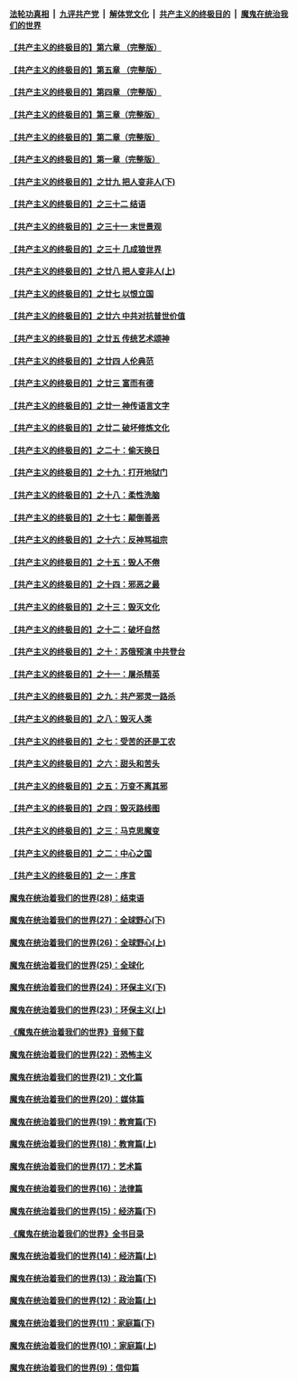 

####  [法轮功真相](../../../../basic/blob/master/README.md?t=06270031) &nbsp;|&nbsp; [九评共产党](../../../../9ping.md/blob/master/README.md?t=06270031) &nbsp;|&nbsp; [解体党文化](../../../../jtdwh.md/blob/master/README.md?t=06270031)  &nbsp;|&nbsp; [共产主义的终极目的](../../../../gczydzjmd.md/blob/master/README.md?t=06270031) &nbsp;|&nbsp; [魔鬼在统治我们的世界](../../../../mgztzwmdsj.md/blob/master/README.md?t=06270031) 

#### [【共产主义的终极目的】第六章 （完整版）](../pages/nsc422/n11428913.md?t=06270031) 

#### [【共产主义的终极目的】第五章 （完整版）](../pages/nsc422/n11428912.md?t=06270031) 

#### [【共产主义的终极目的】第四章 （完整版）](../pages/nsc422/n11428907.md?t=06270031) 

#### [【共产主义的终极目的】第三章（完整版）](../pages/nsc422/n11428848.md?t=06270031) 

#### [【共产主义的终极目的】第二章（完整版）](../pages/nsc422/n11428831.md?t=06270031) 

#### [【共产主义的终极目的】第一章（完整版）](../pages/nsc422/n11417651.md?t=06270031) 

#### [【共产主义的终极目的】之廿九 把人变非人(下)](../pages/nsc422/n11344140.md?t=06270031) 

#### [【共产主义的终极目的】之三十二 结语](../pages/nsc422/n11360535.md?t=06270031) 

#### [【共产主义的终极目的】之三十一 末世景观](../pages/nsc422/n11351129.md?t=06270031) 

#### [【共产主义的终极目的】之三十 几成狼世界](../pages/nsc422/n11348280.md?t=06270031) 

#### [【共产主义的终极目的】之廿八 把人变非人(上)](../pages/nsc422/n11340492.md?t=06270031) 

#### [【共产主义的终极目的】之廿七 以恨立国](../pages/nsc422/n11336944.md?t=06270031) 

#### [【共产主义的终极目的】之廿六 中共对抗普世价值](../pages/nsc422/n11324785.md?t=06270031) 

#### [【共产主义的终极目的】之廿五 传统艺术颂神](../pages/nsc422/n11296396.md?t=06270031) 

#### [【共产主义的终极目的】之廿四 人伦典范](../pages/nsc422/n11296397.md?t=06270031) 

#### [【共产主义的终极目的】之廿三 富而有德](../pages/nsc422/n11283598.md?t=06270031) 

#### [【共产主义的终极目的】之廿一 神传语言文字](../pages/nsc422/n11263265.md?t=06270031) 

#### [【共产主义的终极目的】之廿二 破坏修炼文化](../pages/nsc422/n11245728.md?t=06270031) 

#### [【共产主义的终极目的】之二十：偷天换日](../pages/nsc422/n11238846.md?t=06270031) 

#### [【共产主义的终极目的】之十九：打开地狱门](../pages/nsc422/n11206376.md?t=06270031) 

#### [【共产主义的终极目的】之十八：柔性洗脑](../pages/nsc422/n11199994.md?t=06270031) 

#### [【共产主义的终极目的】之十七：颠倒善恶](../pages/nsc422/n11179782.md?t=06270031) 

#### [【共产主义的终极目的】之十六：反神骂祖宗](../pages/nsc422/n11166798.md?t=06270031) 

#### [【共产主义的终极目的】之十五：毁人不倦](../pages/nsc422/n11166792.md?t=06270031) 

#### [【共产主义的终极目的】之十四：邪恶之最](../pages/nsc422/n11150249.md?t=06270031) 

#### [【共产主义的终极目的】之十三：毁灭文化](../pages/nsc422/n11135227.md?t=06270031) 

#### [【共产主义的终极目的】之十二：破坏自然](../pages/nsc422/n11135214.md?t=06270031) 

#### [【共产主义的终极目的】之十：苏俄预演 中共登台](../pages/nsc422/n11118424.md?t=06270031) 

#### [【共产主义的终极目的】之十一：屠杀精英](../pages/nsc422/n11118442.md?t=06270031) 

#### [【共产主义的终极目的】之九：共产邪灵一路杀](../pages/nsc422/n11114139.md?t=06270031) 

#### [【共产主义的终极目的】之八：毁灭人类](../pages/nsc422/n11108503.md?t=06270031) 

#### [【共产主义的终极目的】之七：受苦的还是工农](../pages/nsc422/n11101809.md?t=06270031) 

#### [【共产主义的终极目的】之六：甜头和苦头](../pages/nsc422/n11096971.md?t=06270031) 

#### [【共产主义的终极目的】之五：万变不离其邪](../pages/nsc422/n11091285.md?t=06270031) 

#### [【共产主义的终极目的】之四：毁灭路线图](../pages/nsc422/n11086284.md?t=06270031) 

#### [【共产主义的终极目的】之三：马克思魔变](../pages/nsc422/n11061941.md?t=06270031) 

#### [【共产主义的终极目的】之二：中心之国](../pages/nsc422/n11047728.md?t=06270031) 

#### [【共产主义的终极目的】之一：序言](../pages/nsc422/n11086077.md?t=06270031) 

#### [魔鬼在统治着我们的世界(28)：结束语](../pages/nsc422/n10936246.md?t=06270031) 

#### [魔鬼在统治着我们的世界(27)：全球野心(下)](../pages/nsc422/n10928319.md?t=06270031) 

#### [魔鬼在统治着我们的世界(26)：全球野心(上)](../pages/nsc422/n10900318.md?t=06270031) 

#### [魔鬼在统治着我们的世界(25)：全球化](../pages/nsc422/n10788205.md?t=06270031) 

#### [魔鬼在统治着我们的世界(24)：环保主义(下)](../pages/nsc422/n10695307.md?t=06270031) 

#### [魔鬼在统治着我们的世界(23)：环保主义(上)](../pages/nsc422/n10688613.md?t=06270031) 

#### [《魔鬼在统治着我们的世界》音频下载](../pages/nsc422/n10635553.md?t=06270031) 

#### [魔鬼在统治着我们的世界(22)：恐怖主义](../pages/nsc422/n10614727.md?t=06270031) 

#### [魔鬼在统治着我们的世界(21)：文化篇](../pages/nsc422/n10597706.md?t=06270031) 

#### [魔鬼在统治着我们的世界(20)：媒体篇](../pages/nsc422/n10586579.md?t=06270031) 

#### [魔鬼在统治着我们的世界(19)：教育篇(下)](../pages/nsc422/n10564808.md?t=06270031) 

#### [魔鬼在统治着我们的世界(18)：教育篇(上)](../pages/nsc422/n10526970.md?t=06270031) 

#### [魔鬼在统治着我们的世界(17)：艺术篇](../pages/nsc422/n10499093.md?t=06270031) 

#### [魔鬼在统治着我们的世界(16)：法律篇](../pages/nsc422/n10485969.md?t=06270031) 

#### [魔鬼在统治着我们的世界(15)：经济篇(下)](../pages/nsc422/n10469975.md?t=06270031) 

#### [《魔鬼在统治着我们的世界》全书目录](../pages/nsc422/n10464261.md?t=06270031) 

#### [魔鬼在统治着我们的世界(14)：经济篇(上)](../pages/nsc422/n10457370.md?t=06270031) 

#### [魔鬼在统治着我们的世界(13)：政治篇(下)](../pages/nsc422/n10448270.md?t=06270031) 

#### [魔鬼在统治着我们的世界(12)：政治篇(上)](../pages/nsc422/n10444576.md?t=06270031) 

#### [魔鬼在统治着我们的世界(11)：家庭篇(下)](../pages/nsc422/n10440961.md?t=06270031) 

#### [魔鬼在统治着我们的世界(10)：家庭篇(上)](../pages/nsc422/n10435448.md?t=06270031) 

#### [魔鬼在统治着我们的世界(9)：信仰篇](../pages/nsc422/n10432159.md?t=06270031) 

